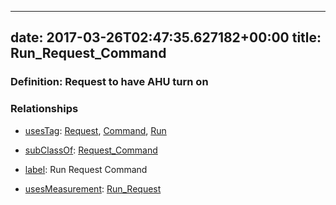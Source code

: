 
---
date: 2017-03-26T02:47:35.627182+00:00
title: Run_Request_Command
---
### Definition: Request to have AHU turn on

### Relationships

* [usesTag](https://brickschema.org/schema/1.0/BrickFrame#usesTag): [Request](https://brickschema.org/schema/1.0/BrickTag#Request), [Command](https://brickschema.org/schema/1.0/BrickTag#Command), [Run](https://brickschema.org/schema/1.0/BrickTag#Run)

* [subClassOf](http://www.w3.org/2000/01/rdf-schema#subClassOf): [Request_Command](https://brickschema.org/schema/1.0/Brick#Request_Command)

* [label](http://www.w3.org/2000/01/rdf-schema#label): Run Request Command

* [usesMeasurement](https://brickschema.org/schema/1.0/BrickFrame#usesMeasurement): [Run_Request](https://brickschema.org/schema/1.0/Brick#Run_Request)
